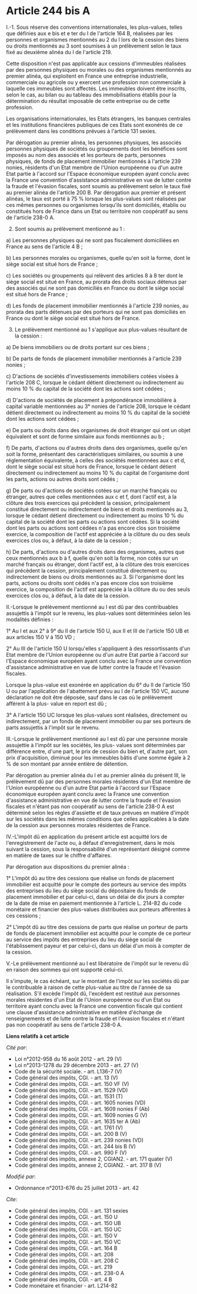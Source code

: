 # Article 244 bis A

I.-1. Sous réserve des conventions internationales, les plus-values, telles que définies aux e bis et e ter du I de l'article
164 B, réalisées par les personnes et organismes mentionnés au 2 du I lors de la cession des biens ou droits mentionnés au 3
sont soumises à un prélèvement selon le taux fixé au deuxième alinéa du I de l'article 219. 

Cette disposition n'est pas applicable aux cessions d'immeubles réalisées par des personnes physiques ou morales ou des
organismes mentionnés au premier alinéa, qui exploitent en France une entreprise industrielle, commerciale ou agricole ou y
exercent une profession non commerciale à laquelle ces immeubles sont affectés. Les immeubles doivent être inscrits, selon le
cas, au bilan ou au tableau des immobilisations établis pour la détermination du résultat imposable de cette entreprise ou de
cette profession. 

Les organisations internationales, les Etats étrangers, les banques centrales et les institutions financières publiques de
ces Etats sont exonérés de ce prélèvement dans les conditions prévues à l'article 131 sexies. 

Par dérogation au premier alinéa, les personnes physiques, les associés personnes physiques de sociétés ou groupements dont
les bénéfices sont imposés au nom des associés et les porteurs de parts, personnes physiques, de fonds de placement
immobilier mentionnés à l'article 239 nonies, résidents d'un Etat membre de l'Union européenne ou d'un autre Etat partie à
l'accord sur l'Espace économique européen ayant conclu avec la France une convention d'assistance administrative en vue de
lutter contre la fraude et l'évasion fiscales, sont soumis au prélèvement selon le taux fixé au premier alinéa de l'article
200 B. Par dérogation aux premier et présent alinéas, le taux est porté à 75 % lorsque les plus-values sont réalisées par ces
mêmes personnes ou organismes lorsqu'ils sont domiciliés, établis ou constitués hors de France dans un Etat ou territoire non
coopératif au sens de l'article 238-0 A. 

2. Sont soumis au prélèvement mentionné au 1 : 

a) Les personnes physiques qui ne sont pas fiscalement domiciliées en France au sens de l'article 4 B ; 

b) Les personnes morales ou organismes, quelle qu'en soit la forme, dont le siège social est situé hors de France ; 

c) Les sociétés ou groupements qui relèvent des articles 8 à 8 ter dont le siège social est situé en France, au prorata des
droits sociaux détenus par des associés qui ne sont pas domiciliés en France ou dont le siège social est situé hors de
France ; 

d) Les fonds de placement immobilier mentionnés à l'article 239 nonies, au prorata des parts détenues par des porteurs qui ne
sont pas domiciliés en France ou dont le siège social est situé hors de France. 

3. Le prélèvement mentionné au 1 s'applique aux plus-values résultant de la cession : 

a) De biens immobiliers ou de droits portant sur ces biens ; 

b) De parts de fonds de placement immobilier mentionnés à l'article 239 nonies ; 

c) D'actions de sociétés d'investissements immobiliers cotées visées à l'article 208 C, lorsque le cédant détient directement
ou indirectement au moins 10 % du capital de la société dont les actions sont cédées ; 

d) D'actions de sociétés de placement à prépondérance immobilière à capital variable mentionnées au 3° nonies de l'article
208, lorsque le cédant détient directement ou indirectement au moins 10 % du capital de la société dont les actions sont
cédées ; 

e) De parts ou droits dans des organismes de droit étranger qui ont un objet équivalent et sont de forme similaire aux fonds
mentionnés au b ; 

f) De parts, d'actions ou d'autres droits dans des organismes, quelle qu'en soit la forme, présentant des caractéristiques
similaires, ou soumis à une réglementation équivalente, à celles des sociétés mentionnées aux c et d, dont le siège social
est situé hors de France, lorsque le cédant détient directement ou indirectement au moins 10 % du capital de l'organisme dont
les parts, actions ou autres droits sont cédés ; 

g) De parts ou d'actions de sociétés cotées sur un marché français ou étranger, autres que celles mentionnées aux c et f,
dont l'actif est, à la clôture des trois exercices qui précèdent la cession, principalement constitué directement ou
indirectement de biens et droits mentionnés au 3, lorsque le cédant détient directement ou indirectement au moins 10 % du
capital de la société dont les parts ou actions sont cédées. Si la société dont les parts ou actions sont cédées n'a pas
encore clos son troisième exercice, la composition de l'actif est appréciée à la clôture du ou des seuls exercices clos ou, à
défaut, à la date de la cession ; 

h) De parts, d'actions ou d'autres droits dans des organismes, autres que ceux mentionnés aux b à f, quelle qu'en soit la
forme, non cotés sur un marché français ou étranger, dont l'actif est, à la clôture des trois exercices qui précèdent la
cession, principalement constitué directement ou indirectement de biens ou droits mentionnés au 3. Si l'organisme dont les
parts, actions ou droits sont cédés n'a pas encore clos son troisième exercice, la composition de l'actif est appréciée à la
clôture du ou des seuls exercices clos ou, à défaut, à la date de la cession. 

II.-Lorsque le prélèvement mentionné au I est dû par des contribuables assujettis à l'impôt sur le revenu, les plus-values
sont déterminées selon les modalités définies : 

1° Au I et aux 2° à 9° du II de l'article 150 U, aux II et III de l'article 150 UB et aux articles 150 V à 150 VD ; 

2° Au III de l'article 150 U lorsqu'elles s'appliquent à des ressortissants d'un Etat membre de l'Union européenne ou d'un
autre Etat partie à l'accord sur l'Espace économique européen ayant conclu avec la France une convention d'assistance
administrative en vue de lutter contre la fraude et l'évasion fiscales. 

Lorsque la plus-value est exonérée en application du 6° du II de l'article 150 U ou par l'application de l'abattement prévu
au I de l'article 150 VC, aucune déclaration ne doit être déposée, sauf dans le cas où le prélèvement afférent à la plus-
value en report est dû ; 

3° A l'article 150 UC lorsque les plus-values sont réalisées, directement ou indirectement, par un fonds de placement
immobilier ou par ses porteurs de parts assujettis à l'impôt sur le revenu. 

III.-Lorsque le prélèvement mentionné au I est dû par une personne morale assujettie à l'impôt sur les sociétés, les plus-
values sont déterminées par différence entre, d'une part, le prix de cession du bien et, d'autre part, son prix
d'acquisition, diminué pour les immeubles bâtis d'une somme égale à 2 % de son montant par année entière de détention. 

Par dérogation au premier alinéa du I et au premier alinéa du présent III, le prélèvement dû par des personnes morales
résidentes d'un Etat membre de l'Union européenne ou d'un autre Etat partie à l'accord sur l'Espace économique européen ayant
conclu avec la France une convention d'assistance administrative en vue de lutter contre la fraude et l'évasion fiscales et
n'étant pas non coopératif au sens de l'article 238-0 A est déterminé selon les règles d'assiette et de taux prévues en
matière d'impôt sur les sociétés dans les mêmes conditions que celles applicables à la date de la cession aux personnes
morales résidentes de France. 

IV.-L'impôt dû en application du présent article est acquitté lors de l'enregistrement de l'acte ou, à défaut
d'enregistrement, dans le mois suivant la cession, sous la responsabilité d'un représentant désigné comme en matière de taxes
sur le chiffre d'affaires. 

Par dérogation aux dispositions du premier alinéa : 

1° L'impôt dû au titre des cessions que réalise un fonds de placement immobilier est acquitté pour le compte des porteurs au
service des impôts des entreprises du lieu du siège social du dépositaire du fonds de placement immobilier et par celui-ci,
dans un délai de dix jours à compter de la date de mise en paiement mentionnée à l'article L. 214-82 du code monétaire et
financier des plus-values distribuées aux porteurs afférentes à ces cessions ; 

2° L'impôt dû au titre des cessions de parts que réalise un porteur de parts de fonds de placement immobilier est acquitté
pour le compte de ce porteur au service des impôts des entreprises du lieu du siège social de l'établissement payeur et par
celui-ci, dans un délai d'un mois à compter de la cession. 

V.-Le prélèvement mentionné au I est libératoire de l'impôt sur le revenu dû en raison des sommes qui ont supporté celui-ci. 

Il s'impute, le cas échéant, sur le montant de l'impôt sur les sociétés dû par le contribuable à raison de cette plus-value
au titre de l'année de sa réalisation. S'il excède l'impôt dû, l'excédent est restitué aux personnes morales résidentes d'un
Etat de l'Union européenne ou d'un Etat ou territoire ayant conclu avec la France une convention fiscale qui contient une
clause d'assistance administrative en matière d'échange de renseignements et de lutte contre la fraude et l'évasion fiscales
et n'étant pas non coopératif au sens de l'article 238-0 A.

**Liens relatifs à cet article**

_Cité par_:

  - Loi n°2012-958 du 16 août 2012 - art. 29 (V)
  - Loi n°2013-1278 du 29 décembre 2013 - art. 27 (V)
  - Code de la sécurité sociale. - art. L136-7 (V)
  - Code général des impôts, CGI. - art. 13 (V)
  - Code général des impôts, CGI. - art. 150 VF (V)
  - Code général des impôts, CGI. - art. 1529 (VD)
  - Code général des impôts, CGI. - art. 1531 (T)
  - Code général des impôts, CGI. - art. 1605 nonies (VD)
  - Code général des impôts, CGI. - art. 1609 nonies F (Ab)
  - Code général des impôts, CGI. - art. 1609 nonies G (V)
  - Code général des impôts, CGI. - art. 1635 ter A (Ab)
  - Code général des impôts, CGI. - art. 1761 (V)
  - Code général des impôts, CGI. - art. 200 B (V)
  - Code général des impôts, CGI. - art. 239 nonies (VD)
  - Code général des impôts, CGI. - art. 244 bis B (V)
  - Code général des impôts, CGI. - art. 990 F (V)
  - Code général des impôts, annexe 2, CGIAN2. - art. 171 quater (V)
  - Code général des impôts, annexe 2, CGIAN2. - art. 317 B (V)

_Modifié par_:

  - Ordonnance n°2013-676 du 25 juillet 2013 - art. 42

_Cite_:

  - Code général des impôts, CGI. - art. 131 sexies
  - Code général des impôts, CGI. - art. 150 U
  - Code général des impôts, CGI. - art. 150 UB
  - Code général des impôts, CGI. - art. 150 UC
  - Code général des impôts, CGI. - art. 150 V
  - Code général des impôts, CGI. - art. 150 VC
  - Code général des impôts, CGI. - art. 164 B
  - Code général des impôts, CGI. - art. 208
  - Code général des impôts, CGI. - art. 208 C
  - Code général des impôts, CGI. - art. 219
  - Code général des impôts, CGI. - art. 238-0 A
  - Code général des impôts, CGI. - art. 4 B
  - Code monétaire et financier - art. L214-82
